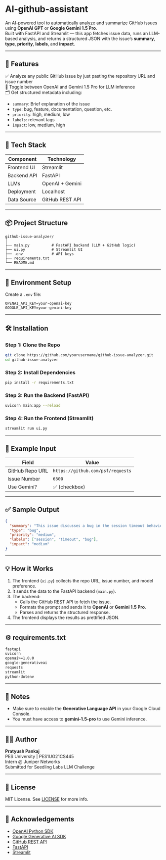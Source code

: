 # AI-github-assistant

An AI-powered tool to automatically analyze and summarize GitHub issues using **OpenAI GPT** or **Google Gemini 1.5 Pro**.  
Built with FastAPI and Streamlit — this app fetches issue data, runs an LLM-based analysis, and returns a structured JSON with the issue’s **summary**, **type**, **priority**, **labels**, and **impact**.

---

## 🚀 Features

✅ Analyze any public GitHub issue by just pasting the repository URL and issue number  
🧠 Toggle between OpenAI and Gemini 1.5 Pro for LLM inference  
🗂️ Get structured metadata including:
- `summary`: Brief explanation of the issue
- `type`: bug, feature, documentation, question, etc.
- `priority`: high, medium, low
- `labels`: relevant tags
- `impact`: low, medium, high

---

## 🧱 Tech Stack

| Component     | Technology      |
|---------------|------------------|
| Frontend UI   | Streamlit        |
| Backend API   | FastAPI          |
| LLMs          | OpenAI + Gemini  |
| Deployment    | Localhost        |
| Data Source   | GitHub REST API  |

---

## 📦 Project Structure

```
github-issue-analyzer/
│
├── main.py          # FastAPI backend (LLM + GitHub logic)
├── ui.py            # Streamlit UI
├── .env             # API keys
├── requirements.txt
└── README.md
```

---

## 🔐 Environment Setup

Create a `.env` file:

```env
OPENAI_API_KEY=your-openai-key
GOOGLE_API_KEY=your-gemini-key
```

---

## 🛠️ Installation

### Step 1: Clone the Repo

```bash
git clone https://github.com/yourusername/github-issue-analyzer.git
cd github-issue-analyzer
```

### Step 2: Install Dependencies

```bash
pip install -r requirements.txt
```

### Step 3: Run the Backend (FastAPI)

```bash
uvicorn main:app --reload
```

### Step 4: Run the Frontend (Streamlit)

```bash
streamlit run ui.py
```

---

## 🧪 Example Input

| Field              | Value                                  |
|--------------------|----------------------------------------|
| GitHub Repo URL    | `https://github.com/psf/requests`      |
| Issue Number       | `6500`                                 |
| Use Gemini?        | ✅ (checkbox)                           |

---

## ✅ Sample Output

```json
{
  "summary": "This issue discusses a bug in the session timeout behavior.",
  "type": "bug",
  "priority": "medium",
  "labels": ["session", "timeout", "bug"],
  "impact": "medium"
}
```

---

## 💡 How it Works

1. The frontend (`ui.py`) collects the repo URL, issue number, and model preference.
2. It sends the data to the FastAPI backend (`main.py`).
3. The backend:
   - Calls the GitHub REST API to fetch the issue.
   - Formats the prompt and sends it to **OpenAI** or **Gemini 1.5 Pro**.
   - Parses and returns the structured response.
4. The frontend displays the results as prettified JSON.

---

## ⚙️ requirements.txt

```txt
fastapi
uvicorn
openai>=1.0.0
google-generativeai
requests
streamlit
python-dotenv
```

---

## 📌 Notes

- Make sure to enable the **Generative Language API** in your Google Cloud Console.
- You must have access to **gemini-1.5-pro** to use Gemini inference.

---

## 👨‍💻 Author

**Pratyush Pankaj**  
PES University | PES1UG21CS445  
Intern @ Juniper Networks  
Submitted for Seedling Labs LLM Challenge

---

## 📄 License

MIT License. See [LICENSE](LICENSE) for more info.

---

## 🤝 Acknowledgements

- [OpenAI Python SDK](https://github.com/openai/openai-python)
- [Google Generative AI SDK](https://ai.google.dev/)
- [GitHub REST API](https://docs.github.com/en/rest)
- [FastAPI](https://fastapi.tiangolo.com/)
- [Streamlit](https://streamlit.io/)

